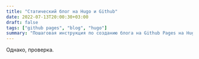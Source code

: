 ```yaml
---
title: "Статический блог на Hugo и Github"
date: 2022-07-13T20:00:30+03:00
draft: false
tags: ["github pages", "blog", "hugo"]
summary: "Пошаговая инструкция по созданию блога на Github Pages на Hugo"
---
```

Однако, проверка.